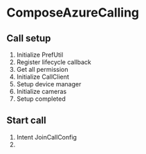 # ComposeAzureCalling

## Call setup
1. Initialize PrefUtil
2. Register lifecycle callback
3. Get all permission
4. Initialize CallClient
5. Setup device manager
6. Initialize cameras
7. Setup completed

## Start call
1. Intent JoinCallConfig
2. 
